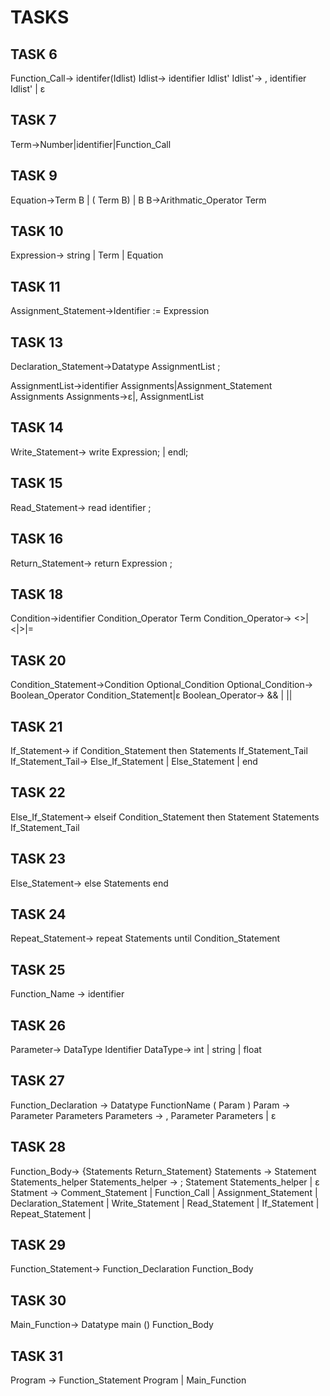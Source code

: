 # TASKS

## TASK 6
Function_Call-> identifer(Idlist)
Idlist-> identifier Idlist'
Idlist'-> , identifier Idlist' | ε
## TASK 7

Term->Number|identifier|Function_Call

## TASK 9
Equation->Term B | ( Term B) | B
B->Arithmatic_Operator Term
## TASK 10

Expression-> string | Term | Equation

## TASK 11
Assignment_Statement->Identifier := Expression
## TASK 13
Declaration_Statement->Datatype  AssignmentList ;

AssignmentList->identifier Assignments|Assignment_Statement Assignments
Assignments->ε|, AssignmentList
## TASK 14
Write_Statement-> write Expression; | endl;

## TASK 15
Read_Statement-> read identifier ;
## TASK 16
Return_Statement-> return Expression ;
## TASK 18

Condition->identifier Condition_Operator Term
Condition_Operator-> <>|<|>|=
## TASK 20
Condition_Statement->Condition Optional_Condition
Optional_Condition-> Boolean_Operator Condition_Statement|ε
Boolean_Operator-> && | ||
## TASK 21
If_Statement-> if Condition_Statement then Statements If_Statement_Tail
If_Statement_Tail-> Else_If_Statement | Else_Statement | end

## TASK 22
Else_If_Statement-> elseif Condition_Statement then Statement Statements If_Statement_Tail
## TASK 23
Else_Statement-> else Statements end
## TASK 24
Repeat_Statement-> repeat Statements until Condition_Statement
## TASK 25

Function_Name -> identifier

## TASK 26
Parameter-> DataType Identifier
DataType-> int | string | float
## TASK 27

Function_Declaration -> Datatype FunctionName ( Param )
       Param -> Parameter Parameters 
       Parameters -> , Parameter Parameters | ε

## TASK 28
Function_Body-> {Statements Return_Statement}
Statements -> Statement Statements_helper
Statements_helper -> ; Statement Statements_helper | ε
Statment -> Comment_Statement | 
	    Function_Call     |
	    Assignment_Statement |
	    Declaration_Statement |
	    Write_Statement	|
	    Read_Statement |
	    If_Statement |
	    Repeat_Statement |
## TASK 29

Function_Statement-> Function_Declaration Function_Body
## TASK 30
Main_Function-> Datatype main () Function_Body

## TASK 31
Program -> Function_Statement Program | Main_Function
